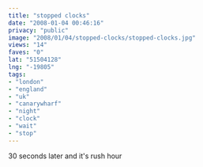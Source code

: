 ```yaml
---
title: "stopped clocks"
date: "2008-01-04 00:46:16"
privacy: "public"
image: "2008/01/04/stopped-clocks/stopped-clocks.jpg"
views: "14"
faves: "0"
lat: "51504128"
lng: "-19805"
tags:
- "london"
- "england"
- "uk"
- "canarywharf"
- "night"
- "clock"
- "wait"
- "stop"
---
```

30 seconds later and it's rush hour
